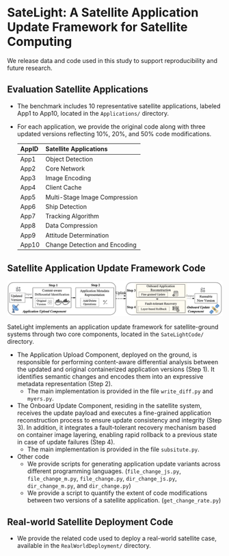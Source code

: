 # SateLight: A Satellite Application Update Framework for Satellite Computing


 We release data and code used in this study to support reproducibility and future research.

 ## Evaluation Satellite Applications

 - The benchmark includes 10 representative satellite applications, labeled App1 to App10, located in the `Applications/` directory.
 - For each application, we provide the original code along with three updated versions reflecting 10%, 20%, and 50% code modifications.
    
    | AppID | Satellite Applications        |
    | ----- | ----------------------------- |
    | App1  | Object Detection              |
    | App2  | Core Network                  |
    | App3  | Image Encoding                |
    | App4  | Client Cache                  |
    | App5  | Multi-Stage Image Compression |
    | App6  | Ship Detection                |
    | App7  | Tracking Algorithm            |
    | App8  | Data Compression              |
    | App9  | Attitude Determination        |
    | App10 | Change Detection and Encoding |


 ## Satellite Application Update Framework Code

![alt text](image.png)

 SateLight implements an application update framework for satellite-ground systems through two core components, located in the `SateLightCode/` directory.
 - The Application Upload Component, deployed on the ground, is responsible for performing content-aware differential analysis between the updated and original containerized application versions (Step 1). It identifies semantic changes and encodes them into an expressive metadata representation (Step 2). 
    - The main implementation is provided in the file `write_diff.py` and `myers.py`.
 - The Onboard Update Component, residing in the satellite system, receives the update payload and executes a fine-grained application reconstruction process to ensure update consistency and integrity (Step 3). In addition, it integrates a fault-tolerant recovery mechanism based on container image layering, enabling rapid rollback to a previous state in case of update failures (Step 4).
    - The main implementation is provided in the file `subsitute.py`.
- Other code
    - We provide scripts for generating application update variants across different programming languages. (`file_change_js.py`, `file_change_m.py`, `file_change.py`, `dir_change_js.py`, `dir_change_m.py`, and `dir_change.py`)
    - We provide a script to quantify the extent of code modifications between two versions of a satellite application. (`get_change_rate.py`)


## Real-world Satellite Deployment Code

- We provide the related code used to deploy a real-world satellite case, available in the `RealWorldDeployment/` directory.